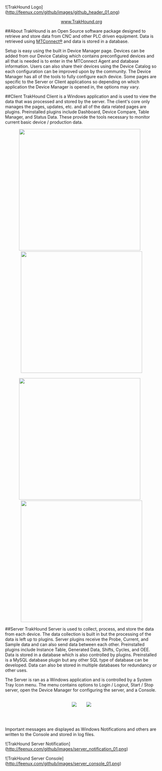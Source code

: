 ![TrakHound Logo] (http://feenux.com/github/images/github_header_01.png)

<p align="center">
  <a href="http://www.trakhound.org/">www.TrakHound.org</a>
</p>

##About
TrakHound is an Open Source software package designed to retrieve and store data from CNC and other PLC driven equipment. Data is retrieved using <a href="http://mtconnect.org">MTConnect®</a> and data is stored in a database. 

Setup is easy using the built in Device Manager page. Devices can be added from our Device Catalog which contains preconfigured devices and all that is needed is to enter in the MTConnect Agent and database information. Users can also share their devices using the Device Catalog so each configuration can be improved upon by the community. The Device Manager has all of the tools to fully configure each device. Some pages are specific to the Server or Client applications so depending on which application the Device Manager is opened in, the options may vary.

##Client
TrakHound Client is a Windows application and is used to view the data that was processed and stored by the server. The client's core only manages the pages, updates, etc. and all of the data related pages are plugins. Preinstalled plugins include Dashboard, Device Compare, Table Manager, and Status Data. These provide the tools necessary to monitor current basic device / production data.

<div align="center">
  <div>
    <a href="http://feenux.com/github/images/client_dashboard_01.png"><img width="400" src="http://feenux.com/github/images/client_dashboard_01_sm.png"/></a>
    &nbsp;&nbsp;
    <a href="http://feenux.com/github/images/client_tablemanager_01.png"><img width="400" src="http://feenux.com/github/images/client_tablemanager_01_sm.png"/></a>
  </div>
</div>

<br>

<div align="center">
  <div>
    <a href="http://feenux.com/github/images/client_devicemanager_01.png"><img width="400" src="http://feenux.com/github/images/client_devicemanager_01_sm.png"/></a>
    &nbsp;&nbsp;
    <a href="http://feenux.com/github/images/client_plugins_01.png"><img width="400" src="http://feenux.com/github/images/client_plugins_01_sm.png"/></a>
  </div>
</div>


##Server
TrakHound Server is used to collect, process, and store the data from each device. The data collection is built in but the processing of the data is left up to plugins. Server plugins receive the Probe, Current, and Sample data and can also send data between each other. Preinstalled plugins include Instance Table, Generated Data, Shifts, Cycles, and OEE. Data is stored in a database which is also controlled by plugins. Preinstalled is a MySQL database plugin but any other SQL type of database can be developed. Data can also be stored in multiple databases for redundancy or other uses.

The Server is ran as a Windows application and is controlled by a System Tray Icon menu. The menu contains options to Login / Logout, Start / Stop server, open the Device Manager for configuring the server, and a Console. 

<br>

<div align="center">
  <div>
    <img src="http://feenux.com/github/images/server_menu_01.png"/>
    &nbsp;&nbsp;&nbsp;&nbsp;&nbsp;&nbsp;
    <img src="http://feenux.com/github/images/server_menu_02.png"/>
  </div>
</div>

<br><br>

Important messages are displayed as Windows Notifications and others are written to the Console and stored in log files.

![TrakHound Server Notification] (http://feenux.com/github/images/server_notification_01.png)

![TrakHound Server Console] (http://feenux.com/github/images/server_console_01.png)


